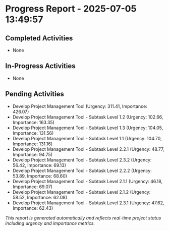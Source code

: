# Progress Report - 2025-07-05 13:49:57

## Completed Activities
- None

## In-Progress Activities
- None

## Pending Activities
- Develop Project Management Tool (Urgency: 311.41, Importance: 426.07)
- Develop Project Management Tool - Subtask Level 1.2 (Urgency: 102.66, Importance: 163.35)
- Develop Project Management Tool - Subtask Level 1.3 (Urgency: 104.05, Importance: 131.56)
- Develop Project Management Tool - Subtask Level 1.1 (Urgency: 104.70, Importance: 131.16)
- Develop Project Management Tool - Subtask Level 2.2.1 (Urgency: 48.77, Importance: 94.75)
- Develop Project Management Tool - Subtask Level 2.3.2 (Urgency: 56.42, Importance: 69.13)
- Develop Project Management Tool - Subtask Level 2.2.2 (Urgency: 53.89, Importance: 68.60)
- Develop Project Management Tool - Subtask Level 2.1.1 (Urgency: 46.18, Importance: 69.07)
- Develop Project Management Tool - Subtask Level 2.1.2 (Urgency: 58.52, Importance: 62.08)
- Develop Project Management Tool - Subtask Level 2.3.1 (Urgency: 47.62, Importance: 62.43)

*This report is generated automatically and reflects real-time project status including urgency and importance metrics.*
